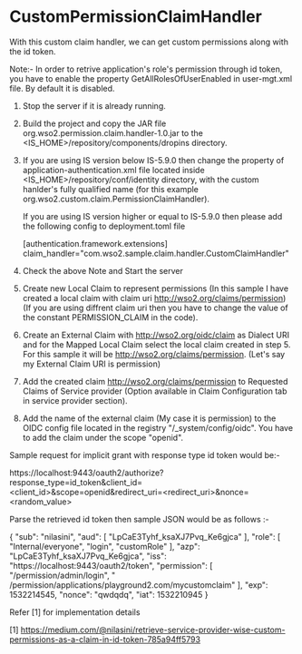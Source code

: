 # CustomPermissionClaimHandler
With this custom claim handler, we can get custom permissions along with the id token.

Note:- In order to retrive application's role's permission through id token, you have to enable the property GetAllRolesOfUserEnabled in user-mgt.xml file. By default it is disabled.
	            
1. Stop the server if it is already running.

2. Build the project and copy the JAR file org.wso2.permission.claim.handler-1.0.jar to the <IS_HOME>/repository/components/dropins directory.

3. If you are using IS version below IS-5.9.0 then change the <ClaimHandler> property of application-authentication.xml file located inside <IS_HOME>/repository/conf/identity directory, with the custom hanlder's fully qualified name (for this example org.wso2.custom.claim.PermissionClaimHandler).
   
   If you are using IS version higher or equal to IS-5.9.0 then please add the following config to deployment.toml file
   
   [authentication.framework.extensions] 
   claim_handler="com.wso2.sample.claim.handler.CustomClaimHandler" 

4. Check the above Note and Start the server

5. Create new Local Claim to represent permissions (In this sample I have created a local claim with claim uri http://wso2.org/claims/permission) (If you are using diffrent claim uri then you have to change the value of the constant PERMISSION_CLAIM in the code).

6. Create an External Claim with http://wso2.org/oidc/claim as Dialect URI and for the Mapped Local Claim select the local claim created in step 5. For this sample it will be http://wso2.org/claims/permission. (Let's say my External Claim URI is permission)

7. Add the created claim http://wso2.org/claims/permission to Requested Claims of Service provider (Option available in Claim Configuration tab in service provider section).

8. Add the name of the external claim (My case it is permission) to the OIDC config file located in the registry "/_system/config/oidc". You have to add the claim under the scope "openid".

Sample request for implicit grant with response type id token would be:- 

https://localhost:9443/oauth2/authorize?response_type=id_token&client_id=<client_id>&scope=openid&redirect_uri=<redirect_uri>&nonce=<random_value>

Parse the retrieved id token then sample JSON would be as follows :- 

{
  "sub": "nilasini",
  "aud": [
    "LpCaE3Tyhf_ksaXJ7Pvq_Ke6gjca"
  ],
  "role": [
    "Internal/everyone",
    "login",
    "customRole"
  ],
  "azp": "LpCaE3Tyhf_ksaXJ7Pvq_Ke6gjca",
  "iss": "https://localhost:9443/oauth2/token",
  "permission": [
    "/permission/admin/login",
    " /permission/applications/playground2.com/mycustomclaim"
  ],
  "exp": 1532214545,
  "nonce": "qwdqdq",
  "iat": 1532210945
}

Refer \[1] for implementation details

\[1] https://medium.com/@nilasini/retrieve-service-provider-wise-custom-permissions-as-a-claim-in-id-token-785a94ff5793

